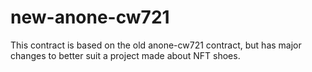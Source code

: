 # new-anone-cw721
This contract is based on the old anone-cw721 contract, but has major changes to better suit a project made about NFT shoes.